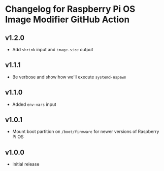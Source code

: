 # Changelog for Raspberry Pi OS Image Modifier GitHub Action

## v1.2.0

* Add `shrink` input and `image-size` output

## v1.1.1

* Be verbose and show how we'll execute `systemd-nspawn`

## v1.1.0

* Added `env-vars` input

## v1.0.1

* Mount boot partition on `/boot/firmware` for newer versions of Raspberry Pi OS

## v1.0.0

* Initial release
